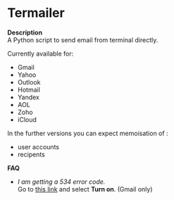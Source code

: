 Termailer
=========

**Description**  
A Python script to send email from terminal directly.  

Currently available for:
- Gmail
- Yahoo
- Outlook
- Hotmail
- Yandex
- AOL
- Zoho
- iCloud



In the further versions you can expect memoisation of :
* user accounts
* recipents

**FAQ**
 - *I am getting a 534 error code.*  
 Go to [this link][1] and select **Turn on**. (Gmail only)

[1]:https://www.google.com/settings/security/lesssecureapps
